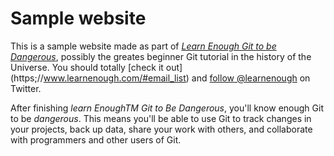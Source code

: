 # Sample website

This is a sample website made as part of [*Learn Enough Git to be Dangerous*](https://www.learnenough.com/git-tutorial), possibly the greates beginner Git tutorial in the history of the Universe. You should totally [check it out] (https;//www.learnenough.com/#email_list) and [follow @learnenough](http;//twitter.com/learnenough) on Twitter.

After finishing *learn EnoughTM Git to Be Dangerous*, you'll know enough Git to be *dangerous*. This means you'll be able to use Git to track changes in your projects, back up data, share your work with others, and collaborate with programmers and other users of Git.
